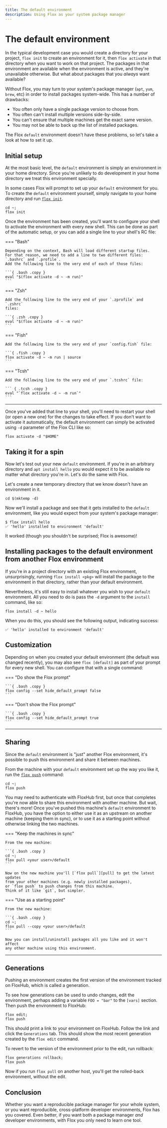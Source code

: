 ```yaml
---
title: The default environment
description: Using Flox as your system package manager
---
```


# The default environment

In the typical development case you would create a directory for your project,
`flox init` to create an environment for it,
then `flox activate` in that directory when you want to work on that project.
The packages in that environment are available when the environment is active,
and they're unavailable otherwise.
But what about packages that you _always_ want available?

Without Flox, you may turn to your system's package manager
(`apt`, `yum`, `brew`, etc)
in order to install packages system-wide.
This has a number of drawbacks:

- You often only have a single package version to choose from.
- You often can't install multiple versions side-by-side.
- You can't ensure that multiple machines get the exact same version.
- You may not be able to back up the list of installed packages.

The Flox `default` environment doesn't have these problems,
so let's take a look at how to set it up.

## Initial setup

At the most basic level,
the `default` environment is simply an environment in your home directory.
Since you're unlikely to do development in your home directory we treat this
environment specially.

In some cases Flox will prompt to set up your `default` environment for you.
To create the `default` environment yourself,
simply navigate to your home directory and run [`flox init`][init].

```{ .bash .copy }
cd ~;
flox init
```

Once the environment has been created,
you'll want to configure your shell to activate the environment with every new
shell.
This can be done as part of the automatic setup,
or you can add a single line to your shell's RC file:

=== "Bash"

    Depending on the context, Bash will load different startup files.
    For that reason, we need to add a line to two different files:
    `.bashrc` and `.profile`.
    Add the following line to the very end of each of those files:

    ```{ .bash .copy }
    eval "$(flox activate -d ~ -m run)"
    ```

=== "Zsh"

    Add the following line to the very end of your `.zprofile` and `.zshrc`
    files:

    ```{ .zsh .copy }
    eval "$(flox activate -d ~ -m run)"
    ```

=== "Fish"

    Add the following line to the very end of your `config.fish` file:

    ```{ .fish .copy }
    flox activate -d ~ -m run | source
    ```

=== "Tcsh"

    Add the following line to the very end of your `.tcshrc` file:

    ``` { .tcsh .copy }
    eval "`flox activate -d ~ -m run`"
    ```

---

Once you've added that line to your shell,
you'll need to restart your shell (or open a new one) for the changes to
take effect.
If you don't want to activate it automatically, the default
environment can simply be activated using `-d` parameter of the Flox CLI
like so:

```{ .bash .copy }
flox activate -d "$HOME"
```

## Taking it for a spin

Now let's test out your new `default` environment.
If you're in an arbitrary directory and `apt install hello` you would expect
it to be available no matter what directory you're in.
Let's do the same with Flox.

Let's create a new temporary directory that we know doesn't have an environment in it.

```{ .bash .copy }
cd $(mktemp -d)
```

Now we'll install a package and see that it gets installed to the `default`
environment,
like you would expect from your system's package manager:

```console
$ flox install hello
✅ 'hello' installed to environment 'default'
```

It worked (though you shouldn't be surprised; Flox is awesome)!

## Installing packages to the default environment from another Flox environment

If you're in a project directory with an existing Flox environment,
unsurprisingly, running `flox install <pkg>` will install the package
to the environment in that directory, rather than your default environment.

Nevertheless, it's still easy to install whatever you wish to your `default`
environment.
All you need to do is pass the `-d` argument to the `install` command, like so:

```{ .bash .copy }
flox install -d ~ hello
```

When you do this, you should see the following output, indicating success:

```console
✅ 'hello' installed to environment 'default'
```

## Customization

Depending on when you created your default environment
(the default was changed recently),
you may also see `flox [default]` as part of your prompt for every new shell.
You can configure that with a single command:

=== "Do show the Flox prompt"

    ```{ .bash .copy }
    flox config --set hide_default_prompt false
    ```

=== "Don't show the Flox prompt"

    ```{ .bash .copy }
    flox config --set hide_default_prompt true
    ```

---

## Sharing

Since the `default` environment is "just" another Flox environment,
it's possible to push this environment and share it between machines.

From the machine with your `default` environment set up the way you like it,
run the [`flox push`][push] command:

```{ .bash .copy }
cd ~;
flox push
```

You may need to authenticate with FloxHub first,
but once that completes you're now able to share this environment with another
machine.
But wait, there's more!
Once you've pushed this machine's `default` environment to FloxHub,
you have the option to either use it as an upstream on another machine
(keeping them in sync),
or to use it as a starting point without otherwise linking the two machines.

=== "Keep the machines in sync"

    From the new machine:

    ```{ .bash .copy }
    cd ~;
    flox pull <your user>/default
    ```

    Now on the new machine you'll [`flox pull`][pull] to get the latest updates
    from your other machines (e.g. newly installed packages),
    or `flox push` to push changes from this machine.
    Think of it like `git`, but simpler.

=== "Use as a starting point"

    From the new machine:

    ```{ .bash .copy }
    cd ~;
    flox pull --copy <your user>/default
    ```

    Now you can install/uninstall packages all you like and it won't affect
    any other machine using this environment.

---

## Generations

Pushing an environment creates the first version of the environment tracked on
FloxHub, which is called a generation.

To see how generations can be used to undo changes, edit the environment,
perhaps adding a variable `FOO = "bar"` to the `[vars]` section.
Then push the environment to FloxHub:

```{ .sh .copy }
flox edit;
flox push
```

This should print a link to your environment on FloxHub.
Follow the link and click the `Generations` tab.
This should show the most recent generation created by the `flox edit` command.

To revert to the version of the environment prior to the edit, run rollback:

```{ .sh .copy }
flox generations rollback;
flox push
```

Now if you run `flox pull` on another host, you'll get the rolled-back
environment, without the edit.

## Conclusion

Whether you want a reproducible package manager for your whole system,
or you want reproducible, cross-platform developer environments,
Flox has you covered.
Even better, if you want both a package manager _and_ developer environments,
with Flox you only need to learn one tool.

[init]: ../man/flox-init.md
[push]: ../man/flox-push.md
[pull]: ../man/flox-pull.md
